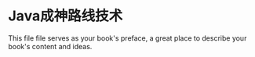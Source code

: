 # Java成神路线技术

This file file serves as your book's preface, a great place to describe your book's content and ideas.
